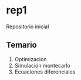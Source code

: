 # rep1
Repositorio inicial

## Temario
1. Optimizacion
2. Simulación montecarlo
3. Ecuaciones diferenciales
